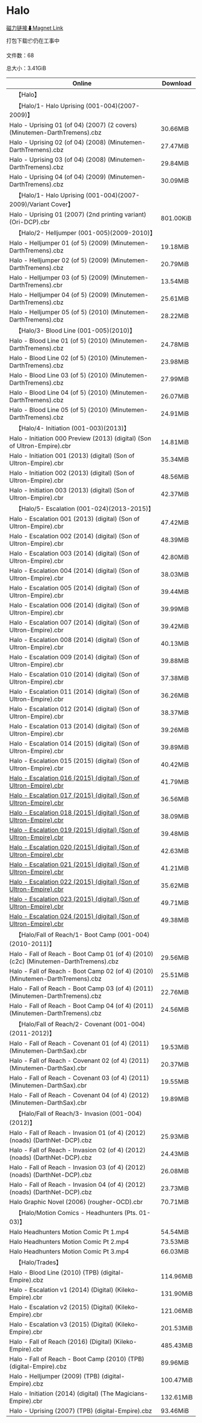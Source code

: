 # Halo

[磁力链接⬇Magnet Link](magnet:?xt=urn:btih:8f3eebe0305d5329a3bb7fc3b3c50c786c7e129f&dn=Halo)

打包下载📦仍在工事中

文件数：68

总大小：3.41GiB

Online | Download
--- | ---
&emsp;【Halo】 | 
&emsp;【Halo/1- Halo Uprising (001-004)(2007-2009)】 | 
Halo - Uprising 01 (of 04) (2007) (2 covers) (Minutemen-DarthTremens).cbz | 30.66MiB
Halo - Uprising 02 (of 04) (2008) (Minutemen-DarthTremens).cbz | 27.47MiB
Halo - Uprising 03 (of 04) (2008) (Minutemen-DarthTremens).cbz | 29.84MiB
Halo - Uprising 04 (of 04) (2009) (Minutemen-DarthTremens).cbz | 30.09MiB
&emsp;【Halo/1- Halo Uprising (001-004)(2007-2009)/Variant Cover】 | 
Halo - Uprising 01 (2007) (2nd printing variant) (Ori-DCP).cbr | 801.00KiB
&emsp;【Halo/2- Helljumper (001-005)(2009-2010)】 | 
Halo - Helljumper 01 (of 5) (2009) (Minutemen-DarthTremens).cbz | 19.18MiB
Halo - Helljumper 02 (of 5) (2009) (Minutemen-DarthTremens).cbz | 20.79MiB
Halo - Helljumper 03 (of 5) (2009) (Minutemen-DarthTremens).cbr | 13.54MiB
Halo - Helljumper 04 (of 5) (2009) (Minutemen-DarthTremens).cbz | 25.61MiB
Halo - Helljumper 05 (of 5) (2010) (Minutemen-DarthTremens).cbz | 28.22MiB
&emsp;【Halo/3- Blood Line (001-005)(2010)】 | 
Halo - Blood Line 01 (of 5) (2010) (Minutemen-DarthTremens).cbz | 24.78MiB
Halo - Blood Line 02 (of 5) (2010) (Minutemen-DarthTremens).cbz | 23.98MiB
Halo - Blood Line 03 (of 5) (2010) (Minutemen-DarthTremens).cbz | 27.99MiB
Halo - Blood Line 04 (of 5) (2010) (Minutemen-DarthTremens).cbz | 26.07MiB
Halo - Blood Line 05 (of 5) (2010) (Minutemen-DarthTremens).cbz | 24.91MiB
&emsp;【Halo/4- Initiation (001-003)(2013)】 | 
Halo - Initiation 000 Preview (2013) (digital) (Son of Ultron-Empire).cbr | 14.81MiB
Halo - Initiation 001 (2013) (digital) (Son of Ultron-Empire).cbr | 35.34MiB
Halo - Initiation 002 (2013) (digital) (Son of Ultron-Empire).cbr | 48.56MiB
Halo - Initiation 003 (2013) (digital) (Son of Ultron-Empire).cbr | 42.37MiB
&emsp;【Halo/5- Escalation (001-024)(2013-2015)】 | 
Halo - Escalation 001 (2013) (digital) (Son of Ultron-Empire).cbr | 47.42MiB
Halo - Escalation 002 (2014) (digital) (Son of Ultron-Empire).cbr | 48.39MiB
Halo - Escalation 003 (2014) (digital) (Son of Ultron-Empire).cbr | 42.80MiB
Halo - Escalation 004 (2014) (digital) (Son of Ultron-Empire).cbr | 38.03MiB
Halo - Escalation 005 (2014) (digital) (Son of Ultron-Empire).cbr | 39.44MiB
Halo - Escalation 006 (2014) (digital) (Son of Ultron-Empire).cbr | 39.99MiB
Halo - Escalation 007 (2014) (digital) (Son of Ultron-Empire).cbr | 39.42MiB
Halo - Escalation 008 (2014) (digital) (Son of Ultron-Empire).cbr | 40.13MiB
Halo - Escalation 009 (2014) (digital) (Son of Ultron-Empire).cbr | 39.88MiB
Halo - Escalation 010 (2014) (digital) (Son of Ultron-Empire).cbr | 37.38MiB
Halo - Escalation 011 (2014) (digital) (Son of Ultron-Empire).cbr | 36.26MiB
Halo - Escalation 012 (2014) (digital) (Son of Ultron-Empire).cbr | 38.37MiB
Halo - Escalation 013 (2014) (digital) (Son of Ultron-Empire).cbr | 39.26MiB
Halo - Escalation 014 (2015) (digital) (Son of Ultron-Empire).cbr | 39.89MiB
Halo - Escalation 015 (2015) (digital) (Son of Ultron-Empire).cbr | 40.42MiB
[Halo - Escalation 016 (2015) (digital) (Son of Ultron-Empire).cbr](https://github.com/alicewish/markdown/blob/master/comic/Halo-Escalation-016-2015-digital-Son-of-Ultron-Empire-cbr.md) | 41.79MiB
[Halo - Escalation 017 (2015) (digital) (Son of Ultron-Empire).cbr](https://github.com/alicewish/markdown/blob/master/comic/Halo-Escalation-017-2015-digital-Son-of-Ultron-Empire-cbr.md) | 36.56MiB
[Halo - Escalation 018 (2015) (digital) (Son of Ultron-Empire).cbr](https://github.com/alicewish/markdown/blob/master/comic/Halo-Escalation-018-2015-digital-Son-of-Ultron-Empire-cbr.md) | 38.09MiB
[Halo - Escalation 019 (2015) (digital) (Son of Ultron-Empire).cbr](https://github.com/alicewish/markdown/blob/master/comic/Halo-Escalation-019-2015-digital-Son-of-Ultron-Empire-cbr.md) | 39.48MiB
[Halo - Escalation 020 (2015) (digital) (Son of Ultron-Empire).cbr](https://github.com/alicewish/markdown/blob/master/comic/Halo-Escalation-020-2015-digital-Son-of-Ultron-Empire-cbr.md) | 42.63MiB
[Halo - Escalation 021 (2015) (digital) (Son of Ultron-Empire).cbr](https://github.com/alicewish/markdown/blob/master/comic/Halo-Escalation-021-2015-digital-Son-of-Ultron-Empire-cbr.md) | 41.21MiB
[Halo - Escalation 022 (2015) (digital) (Son of Ultron-Empire).cbr](https://github.com/alicewish/markdown/blob/master/comic/Halo-Escalation-022-2015-digital-Son-of-Ultron-Empire-cbr.md) | 35.62MiB
[Halo - Escalation 023 (2015) (digital) (Son of Ultron-Empire).cbr](https://github.com/alicewish/markdown/blob/master/comic/Halo-Escalation-023-2015-digital-Son-of-Ultron-Empire-cbr.md) | 49.71MiB
[Halo - Escalation 024 (2015) (digital) (Son of Ultron-Empire).cbr](https://github.com/alicewish/markdown/blob/master/comic/Halo-Escalation-024-2015-digital-Son-of-Ultron-Empire-cbr.md) | 49.38MiB
&emsp;【Halo/Fall of Reach/1- Boot Camp (001-004)(2010-2011)】 | 
Halo - Fall of Reach - Boot Camp 01 (of 4) (2010) (c2c) (Minutemen-DarthTremens).cbz | 29.56MiB
Halo - Fall of Reach - Boot Camp 02 (of 4) (2010) (Minutemen-DarthTremens).cbz | 25.51MiB
Halo - Fall of Reach - Boot Camp 03 (of 4) (2011) (Minutemen-DarthTremens).cbz | 22.76MiB
Halo - Fall of Reach - Boot Camp 04 (of 4) (2011) (Minutemen-DarthTremens).cbz | 24.56MiB
&emsp;【Halo/Fall of Reach/2- Covenant (001-004)(2011-2012)】 | 
Halo - Fall of Reach - Covenant 01 (of 4) (2011) (Minutemen-DarthSax).cbr | 19.53MiB
Halo - Fall of Reach - Covenant 02 (of 4) (2011) (Minutemen-DarthSax).cbr | 20.37MiB
Halo - Fall of Reach - Covenant 03 (of 4) (2011) (Minutemen-DarthSax).cbr | 19.55MiB
Halo - Fall of Reach - Covenant 04 (of 4) (2012) (Minutemen-DarthSax).cbr | 19.89MiB
&emsp;【Halo/Fall of Reach/3- Invasion (001-004)(2012)】 | 
Halo - Fall of Reach - Invasion 01 (of 4) (2012) (noads) (DarthNet-DCP).cbz | 25.93MiB
Halo - Fall of Reach - Invasion 02 (of 4) (2012) (noads) (DarthNet-DCP).cbz | 24.43MiB
Halo - Fall of Reach - Invasion 03 (of 4) (2012) (noads) (DarthNet-DCP).cbz | 26.08MiB
Halo - Fall of Reach - Invasion 04 (of 4) (2012) (noads) (DarthNet-DCP).cbz | 23.73MiB
Halo Graphic Novel (2006) (rougher-OCD).cbr | 70.71MiB
&emsp;【Halo/Motion Comics - Headhunters (Pts. 01-03)】 | 
Halo Headhunters Motion Comic Pt 1.mp4 | 54.54MiB
Halo Headhunters Motion Comic Pt 2.mp4 | 73.53MiB
Halo Headhunters Motion Comic Pt 3.mp4 | 66.03MiB
&emsp;【Halo/Trades】 | 
Halo - Blood Line (2010) (TPB) (digital-Empire).cbz | 114.96MiB
Halo - Escalation v1 (2014) (Digital) (Kileko-Empire).cbr | 131.90MiB
Halo - Escalation v2 (2015) (Digital) (Kileko-Empire).cbr | 121.06MiB
Halo - Escalation v3 (2015) (Digital) (Kileko-Empire).cbr | 201.53MiB
Halo - Fall of Reach (2016) (Digital) (Kileko-Empire).cbr | 485.43MiB
Halo - Fall of Reach - Boot Camp (2010) (TPB) (digital-Empire).cbz | 89.96MiB
Halo - Helljumper (2009) (TPB) (digital-Empire).cbz | 100.47MiB
Halo - Initiation (2014) (digital) (The Magicians-Empire).cbr | 132.61MiB
Halo - Uprising (2007) (TPB) (digital-Empire).cbz | 93.46MiB